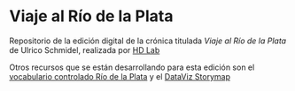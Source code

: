 # Viaje al Río de la Plata



Repositorio de la edición digital de la crónica titulada _Viaje al Río de la Plata_ de Ulrico Schmidel, realizada por [HD Lab](http://hdlab.space)

Otros recursos que se están desarrollando para esta edición son el [vocabulario controlado Río de la Plata](https://vocabularyserver.com/lab/riodelaplatacolonial/index.php) y el [DataViz Storymap](https://j-spinelli.github.io/ulrico-schmidel-storymap/#2)
